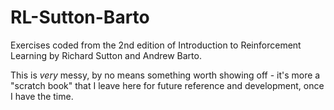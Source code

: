 # RL-Sutton-Barto

Exercises coded from the 2nd edition of Introduction to Reinforcement Learning by Richard Sutton and Andrew Barto.

This is *very* messy, by no means something worth showing off - it's more a "scratch book" that I leave here for future reference and development, once I have the time.
